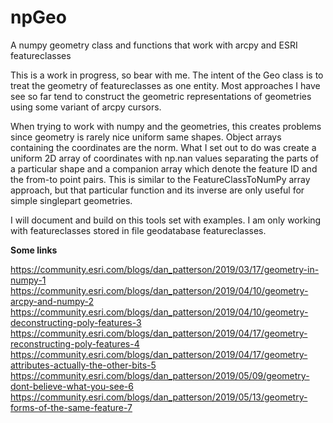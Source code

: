 # npGeo
A numpy geometry class and functions that work with arcpy and ESRI featureclasses

This is a work in progress, so bear with me.  The intent of the Geo class is to treat the geometry of featureclasses as one entity.  Most approaches I have see so far tend to construct the geometric representations of geometries using some variant of arcpy cursors.

When trying to work with numpy and the geometries, this creates problems since geometry is rarely nice uniform same shapes.  Object arrays containing the coordinates are the norm.  What I set out to do was create a uniform 2D array of coordinates with np.nan values separating the parts of a particular shape and a companion array which denote the feature ID and the from-to point pairs.  This is similar to the FeatureClassToNumPy array approach, but that particular function and its inverse are only useful for simple singlepart geometries.

I will document and build on this tools set with examples.  I am only working with featureclasses stored in file geodatabase featureclasses.

**Some links**

https://community.esri.com/blogs/dan_patterson/2019/03/17/geometry-in-numpy-1
https://community.esri.com/blogs/dan_patterson/2019/04/10/geometry-arcpy-and-numpy-2
https://community.esri.com/blogs/dan_patterson/2019/04/10/geometry-deconstructing-poly-features-3
https://community.esri.com/blogs/dan_patterson/2019/04/17/geometry-reconstructing-poly-features-4
https://community.esri.com/blogs/dan_patterson/2019/04/17/geometry-attributes-actually-the-other-bits-5
https://community.esri.com/blogs/dan_patterson/2019/05/09/geometry-dont-believe-what-you-see-6
https://community.esri.com/blogs/dan_patterson/2019/05/13/geometry-forms-of-the-same-feature-7

